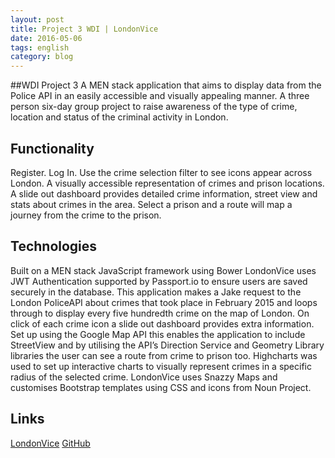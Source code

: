 ```yaml
---
layout: post
title: Project 3 WDI | LondonVice
date: 2016-05-06
tags: english
category: blog
---
```

##WDI Project 3
A MEN stack application that aims to display data from the Police API in an easily accessible and visually appealing manner.
A three person six-day group project to raise awareness of the type of crime, location and status of the criminal activity in London.

Functionality
-----------
 Register. Log In. Use the crime selection filter to see icons appear across London. A visually accessible representation of crimes and prison locations. A slide out dashboard provides detailed crime information, street view and stats about crimes in the area. Select a prison and a route will map a journey from the crime to the prison.

Technologies
 -----------
 Built on a MEN stack JavaScript framework using Bower LondonVice uses JWT Authentication supported by Passport.io to ensure users are saved securely in the database. This application makes a Jake request to the London PoliceAPI about crimes that took place in February 2015 and loops through to display every five hundredth crime on the map of London. On click of each crime icon a slide out dashboard provides extra information. Set up using the Google Map API this enables the application to include StreetView and by utilising the API’s Direction Service and Geometry Library libraries the user can see a route from crime to prison too. Highcharts was used to set up interactive charts to visually represent crimes in a specific radius of the selected crime. LondonVice uses Snazzy Maps and customises Bootstrap templates using CSS and icons from Noun Project.

Links
  -----------
 [LondonVice](https://london-vice.herokuapp.com/)
 [GitHub](https://github.com/RosannaRossington/wdi-project-3)
